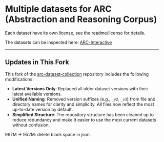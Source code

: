 # Multiple datasets for ARC (Abstraction and Reasoning Corpus)

Each dataset have its own license, see the readme/license for details.

The datasets can be inspected here: [ARC-Interactive](https://neoneye.github.io/arc/)

---

## Updates in This Fork

This fork of the [arc-dataset-collection](https://github.com/your-original-repo-link) repository includes the following modifications:

* **Latest Versions Only**: Replaced all older dataset versions with their latest available versions.
* **Unified Naming**: Removed version suffixes (e.g., `_v2`, `_v3`) from file and directory names for clarity and simplicity. All files now reflect the most up-to-date version by default.
* **Simplified Structure**: The repository structure has been cleaned up to reduce redundancy and make it easier to use the most current datasets without confusion.

997M -> 952M: delete blank space in json.
